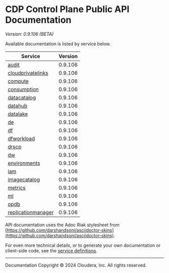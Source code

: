 # CDP Control Plane Public API Documentation

*Version: 0.9.106 (BETA)*

Available documentation is listed by service below.

| Service | Version |
| --- | --- |
| [audit](./audit/index.html) | 0.9.106 |
| [cloudprivatelinks](./cloudprivatelinks/index.html) | 0.9.106 |
| [compute](./compute/index.html) | 0.9.106 |
| [consumption](./consumption/index.html) | 0.9.106 |
| [datacatalog](./datacatalog/index.html) | 0.9.106 |
| [datahub](./datahub/index.html) | 0.9.106 |
| [datalake](./datalake/index.html) | 0.9.106 |
| [de](./de/index.html) | 0.9.106 |
| [df](./df/index.html) | 0.9.106 |
| [dfworkload](./dfworkload/index.html) | 0.9.106 |
| [drscp](./drscp/index.html) | 0.9.106 |
| [dw](./dw/index.html) | 0.9.106 |
| [environments](./environments/index.html) | 0.9.106 |
| [iam](./iam/index.html) | 0.9.106 |
| [imagecatalog](./imagecatalog/index.html) | 0.9.106 |
| [metrics](./metrics/index.html) | 0.9.106 |
| [ml](./ml/index.html) | 0.9.106 |
| [opdb](./opdb/index.html) | 0.9.106 |
| [replicationmanager](./replicationmanager/index.html) | 0.9.106 |

API documentation uses the Adoc Riak stylesheet from
[https://github.com/darshandsoni/asciidoctor-skins](https://github.com/darshandsoni/asciidoctor-skins).

For even more technical details, or to generate your own documentation or client-side code, see the
[service definitions](swagger/).

----

Documentation Copyright © 2024 Cloudera, Inc. All rights reserved.


